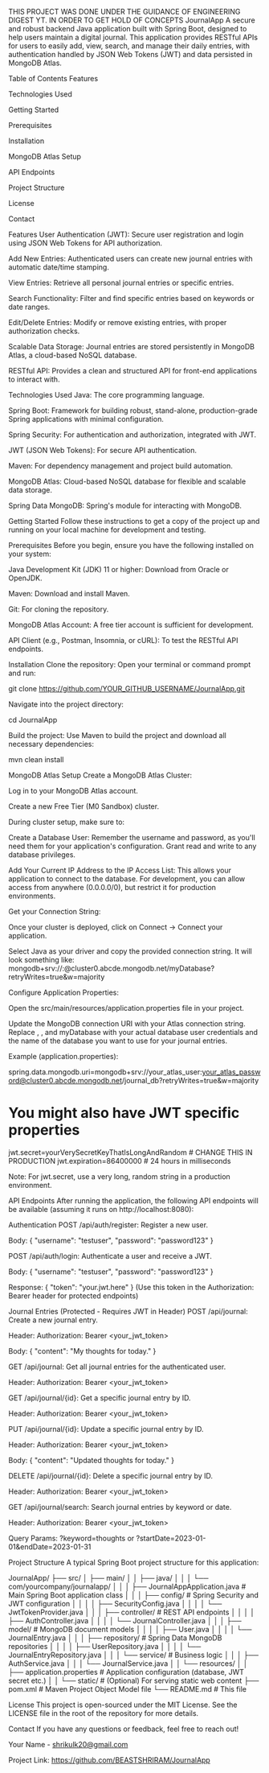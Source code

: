 THIS PROJECT WAS DONE UNDER THE GUIDANCE OF ENGINEERING DIGEST YT. IN ORDER TO GET HOLD OF CONCEPTS
JournalApp
A secure and robust backend Java application built with Spring Boot, designed to help users maintain a digital journal. This application provides RESTful APIs for users to easily add, view, search, and manage their daily entries, with authentication handled by JSON Web Tokens (JWT) and data persisted in MongoDB Atlas.

Table of Contents
Features

Technologies Used

Getting Started

Prerequisites

Installation

MongoDB Atlas Setup

API Endpoints

Project Structure

License

Contact

Features
User Authentication (JWT): Secure user registration and login using JSON Web Tokens for API authorization.

Add New Entries: Authenticated users can create new journal entries with automatic date/time stamping.

View Entries: Retrieve all personal journal entries or specific entries.

Search Functionality: Filter and find specific entries based on keywords or date ranges.

Edit/Delete Entries: Modify or remove existing entries, with proper authorization checks.

Scalable Data Storage: Journal entries are stored persistently in MongoDB Atlas, a cloud-based NoSQL database.

RESTful API: Provides a clean and structured API for front-end applications to interact with.

Technologies Used
Java: The core programming language.

Spring Boot: Framework for building robust, stand-alone, production-grade Spring applications with minimal configuration.

Spring Security: For authentication and authorization, integrated with JWT.

JWT (JSON Web Tokens): For secure API authentication.

Maven: For dependency management and project build automation.

MongoDB Atlas: Cloud-based NoSQL database for flexible and scalable data storage.

Spring Data MongoDB: Spring's module for interacting with MongoDB.

Getting Started
Follow these instructions to get a copy of the project up and running on your local machine for development and testing.

Prerequisites
Before you begin, ensure you have the following installed on your system:

Java Development Kit (JDK) 11 or higher: Download from Oracle or OpenJDK.

Maven: Download and install Maven.

Git: For cloning the repository.

MongoDB Atlas Account: A free tier account is sufficient for development.

API Client (e.g., Postman, Insomnia, or cURL): To test the RESTful API endpoints.

Installation
Clone the repository:
Open your terminal or command prompt and run:

git clone https://github.com/YOUR_GITHUB_USERNAME/JournalApp.git

Navigate into the project directory:

cd JournalApp

Build the project:
Use Maven to build the project and download all necessary dependencies:

mvn clean install

MongoDB Atlas Setup
Create a MongoDB Atlas Cluster:

Log in to your MongoDB Atlas account.

Create a new Free Tier (M0 Sandbox) cluster.

During cluster setup, make sure to:

Create a Database User: Remember the username and password, as you'll need them for your application's configuration. Grant read and write to any database privileges.

Add Your Current IP Address to the IP Access List: This allows your application to connect to the database. For development, you can allow access from anywhere (0.0.0.0/0), but restrict it for production environments.

Get your Connection String:

Once your cluster is deployed, click on Connect -> Connect your application.

Select Java as your driver and copy the provided connection string. It will look something like:
mongodb+srv://<username>:<password>@cluster0.abcde.mongodb.net/myDatabase?retryWrites=true&w=majority

Configure Application Properties:

Open the src/main/resources/application.properties file in your project.

Update the MongoDB connection URI with your Atlas connection string. Replace <username>, <password>, and myDatabase with your actual database user credentials and the name of the database you want to use for your journal entries.

Example (application.properties):

spring.data.mongodb.uri=mongodb+srv://your_atlas_user:your_atlas_password@cluster0.abcde.mongodb.net/journal_db?retryWrites=true&w=majority

# You might also have JWT specific properties
jwt.secret=yourVerySecretKeyThatIsLongAndRandom # CHANGE THIS IN PRODUCTION
jwt.expiration=86400000 # 24 hours in milliseconds

Note: For jwt.secret, use a very long, random string in a production environment.

API Endpoints
After running the application, the following API endpoints will be available (assuming it runs on http://localhost:8080):

Authentication
POST /api/auth/register: Register a new user.

Body: { "username": "testuser", "password": "password123" }

POST /api/auth/login: Authenticate a user and receive a JWT.

Body: { "username": "testuser", "password": "password123" }

Response: { "token": "your.jwt.here" } (Use this token in the Authorization: Bearer <token> header for protected endpoints)

Journal Entries (Protected - Requires JWT in Header)
POST /api/journal: Create a new journal entry.

Header: Authorization: Bearer <your_jwt_token>

Body: { "content": "My thoughts for today." }

GET /api/journal: Get all journal entries for the authenticated user.

Header: Authorization: Bearer <your_jwt_token>

GET /api/journal/{id}: Get a specific journal entry by ID.

Header: Authorization: Bearer <your_jwt_token>

PUT /api/journal/{id}: Update a specific journal entry by ID.

Header: Authorization: Bearer <your_jwt_token>

Body: { "content": "Updated thoughts for today." }

DELETE /api/journal/{id}: Delete a specific journal entry by ID.

Header: Authorization: Bearer <your_jwt_token>

GET /api/journal/search: Search journal entries by keyword or date.

Header: Authorization: Bearer <your_jwt_token>

Query Params: ?keyword=thoughts or ?startDate=2023-01-01&endDate=2023-01-31

Project Structure
A typical Spring Boot project structure for this application:

JournalApp/
├── src/
│   ├── main/
│   │   ├── java/
│   │   │   └── com/yourcompany/journalapp/
│   │   │       ├── JournalAppApplication.java # Main Spring Boot application class
│   │   │       ├── config/                     # Spring Security and JWT configuration
│   │   │       │   ├── SecurityConfig.java
│   │   │       │   └── JwtTokenProvider.java
│   │   │       ├── controller/                 # REST API endpoints
│   │   │       │   ├── AuthController.java
│   │   │       │   └── JournalController.java
│   │   │       ├── model/                      # MongoDB document models
│   │   │       │   ├── User.java
│   │   │       │   └── JournalEntry.java
│   │   │       ├── repository/                 # Spring Data MongoDB repositories
│   │   │       │   ├── UserRepository.java
│   │   │       │   └── JournalEntryRepository.java
│   │   │       └── service/                    # Business logic
│   │   │           ├── AuthService.java
│   │   │           └── JournalService.java
│   │   └── resources/
│   │       ├── application.properties # Application configuration (database, JWT secret etc.)
│   │       └── static/                # (Optional) For serving static web content
├── pom.xml                  # Maven Project Object Model file
└── README.md                # This file

License
This project is open-sourced under the MIT License. See the LICENSE file in the root of the repository for more details.

Contact
If you have any questions or feedback, feel free to reach out!

Your Name - shrikulk20@gmail.com

Project Link: https://github.com/BEASTSHRIRAM/JournalApp
